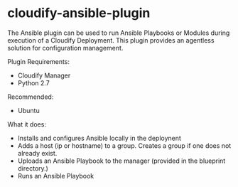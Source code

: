 cloudify-ansible-plugin
========================

The Ansible plugin can be used to run Ansible Playbooks or Modules during execution of a Cloudify Deployment. This plugin provides an agentless solution for configuration management.

Plugin Requirements:
 * Cloudify Manager
 * Python 2.7

Recommended:
 * Ubuntu

What it does:
 - Installs and configures Ansible locally in the deploynent
 - Adds a host (ip or hostname) to a group. Creates a group if one does not already exist.
 - Uploads an Ansible Playbook to the manager (provided in the blueprint directory.)
 - Runs an Ansible Playbook


